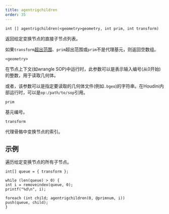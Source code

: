 ```yaml
---
title: agentrigchildren
order: 35
---
```

`int [] agentrigchildren(<geometry>geometry, int prim, int transform)`

返回给定变换节点的直接子节点列表。

如果`transform`[超出范围](./agenttransformcount "返回代理基元骨骼中的变换数量")、`prim`超出范围或`prim`不是代理基元，则返回空数组。

`<geometry>`

在节点上下文(如wrangle SOP)中运行时，此参数可以是表示输入编号(从0开始)的整数，用于读取几何体。

或者，该参数可以是指定要读取的几何体文件(例如`.bgeo`)的字符串。在Houdini内部运行时，可以是`op:/path/to/sop`引用。

`prim`

基元编号。

`transform`

代理骨骼中变换节点的索引。

## 示例

遍历给定变换节点的所有子节点。

```vex
int[] queue = { transform };

while (len(queue) > 0) {
int i = removeindex(queue, 0);
printf("%d\n", i);

foreach (int child; agentrigchildren(0, @primnum, i))
push(queue, child);
}

```

